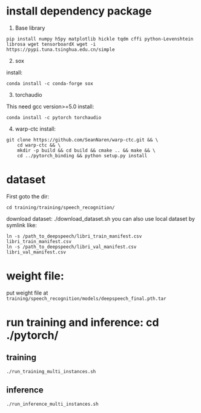 # install dependency package
1. Base library 

```
pip install numpy h5py matplotlib hickle tqdm cffi python-Levenshtein librosa wget tensorboardX wget -i https://pypi.tuna.tsinghua.edu.cn/simple
```
2. sox

install:
```
conda install -c conda-forge sox
```

3. torchaudio

This need gcc version>=5.0
install:
```
conda install -c pytorch torchaudio
```

4. warp-ctc
install: 
```
git clone https://github.com/SeanNaren/warp-ctc.git && \
	cd warp-ctc && \
	mkdir -p build && cd build && cmake .. && make && \
    cd ../pytorch_binding && python setup.py install
```

# dataset
First goto the dir:
```
cd training/training/speech_recognition/
```

download dataset: ./download_dataset.sh 
you can also use local dataset by symlink like:
```
ln -s /path_to_deepspeech/libri_train_manifest.csv libri_train_manifest.csv
ln -s /path_to_deepspeech/libri_val_manifest.csv libri_val_manifest.csv

```

# weight file:
put weight file at `training/speech_recognition/models/deepspeech_final.pth.tar`


# run training and inference: cd ./pytorch/

## training
```
./run_training_multi_instances.sh
```

## inference
```
./run_inference_multi_instances.sh
```

